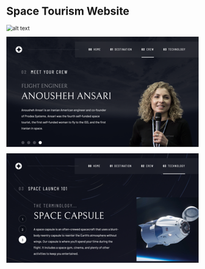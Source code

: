 # Space Tourism Website


![alt text](media/website_preview/website_preview_planet.png)

![alt text](media/website_preview/website_preview_crew.png)

![alt text](media/website_preview/website_preview_technology.png)
